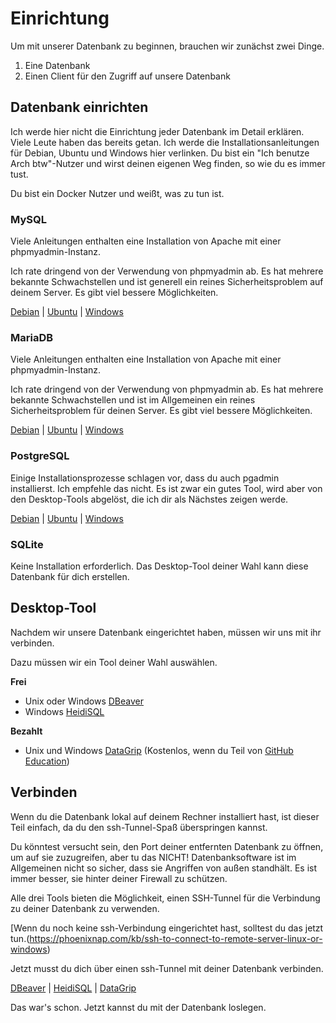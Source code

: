 # Einrichtung

Um mit unserer Datenbank zu beginnen, brauchen wir zunächst zwei Dinge.

1. Eine Datenbank
2. Einen Client für den Zugriff auf unsere Datenbank

## Datenbank einrichten

Ich werde hier nicht die Einrichtung jeder Datenbank im Detail erklären.
Viele Leute haben das bereits getan.
Ich werde die Installationsanleitungen für Debian, Ubuntu und Windows hier verlinken.
Du bist ein "Ich benutze Arch btw"-Nutzer und wirst deinen eigenen Weg finden, so wie du es immer tust.

Du bist ein Docker Nutzer und weißt, was zu tun ist.

### MySQL

Viele Anleitungen enthalten eine Installation von Apache mit einer phpmyadmin-Instanz.

Ich rate dringend von der Verwendung von phpmyadmin ab.
Es hat mehrere bekannte Schwachstellen und ist generell ein reines Sicherheitsproblem auf deinem Server.
Es gibt viel bessere Möglichkeiten.

[Debian](https://www.digitalocean.com/community/tutorials/how-to-install-the-latest-mysql-on-debian-10) | [Ubuntu](https://www.digitalocean.com/community/tutorials/how-to-install-mysql-on-ubuntu-20-04) | [Windows](https://dev.mysql.com/doc/refman/8.0/en/windows-installation.html)

### MariaDB

Viele Anleitungen enthalten eine Installation von Apache mit einer phpmyadmin-Instanz.

Ich rate dringend von der Verwendung von phpmyadmin ab.
Es hat mehrere bekannte Schwachstellen und ist im Allgemeinen ein reines Sicherheitsproblem für deinen Server.
Es gibt viel bessere Möglichkeiten.

[Debian](https://www.digitalocean.com/community/tutorials/how-to-install-mariadb-on-debian-10) | [Ubuntu](https://www.digitalocean.com/community/tutorials/how-to-install-mariadb-on-ubuntu-20-04) | [Windows](https://mariadb.com/kb/en/installing-mariadb-msi-packages-on-windows/)

### PostgreSQL

Einige Installationsprozesse schlagen vor, dass du auch pgadmin installierst.
Ich empfehle das nicht.
Es ist zwar ein gutes Tool, wird aber von den Desktop-Tools abgelöst, die ich dir als Nächstes zeigen werde.

[Debian](https://linuxize.com/post/how-to-install-postgresql-on-debian-10/) | [Ubuntu](https://www.digitalocean.com/community/tutorials/how-to-install-and-use-postgresql-on-ubuntu-20-04) | [Windows](https://www.postgresqltutorial.com/install-postgresql/)

### SQLite

Keine Installation erforderlich. Das Desktop-Tool deiner Wahl kann diese Datenbank für dich erstellen.

## Desktop-Tool

Nachdem wir unsere Datenbank eingerichtet haben, müssen wir uns mit ihr verbinden.

Dazu müssen wir ein Tool deiner Wahl auswählen.

**Frei**

- Unix oder Windows [DBeaver](https://dbeaver.io/)
- Windows [HeidiSQL](https://www.heidisql.com/)

**Bezahlt**

- Unix und Windows [DataGrip](https://www.jetbrains.com/datagrip/) (Kostenlos, wenn du Teil
  von [GitHub Education](https://education.github.com/))

## Verbinden

Wenn du die Datenbank lokal auf deinem Rechner installiert hast, ist dieser Teil einfach, da du den ssh-Tunnel-Spaß überspringen kannst.

Du könntest versucht sein, den Port deiner entfernten Datenbank zu öffnen, um auf sie zuzugreifen, aber tu das NICHT!
Datenbanksoftware ist im Allgemeinen nicht so sicher, dass sie Angriffen von außen standhält.
Es ist immer besser, sie hinter deiner Firewall zu schützen.

Alle drei Tools bieten die Möglichkeit, einen SSH-Tunnel für die Verbindung zu deiner Datenbank zu verwenden.

[Wenn du noch keine ssh-Verbindung eingerichtet hast, solltest du das jetzt tun.(https://phoenixnap.com/kb/ssh-to-connect-to-remote-server-linux-or-windows)

Jetzt musst du dich über einen ssh-Tunnel mit deiner Datenbank verbinden.

[DBeaver](https://dbeaver.com/docs/wiki/Create-Connection/) | [HeidiSQL](https://marcus-obst.de/wiki/Database%20-%20HeidiSQL%20SSH%20Tunnel%20Setup) | [DataGrip](https://www.jetbrains.com/help/datagrip/configuring-ssh-and-ssl.html#ssh)

Das war's schon. Jetzt kannst du mit der Datenbank loslegen.
